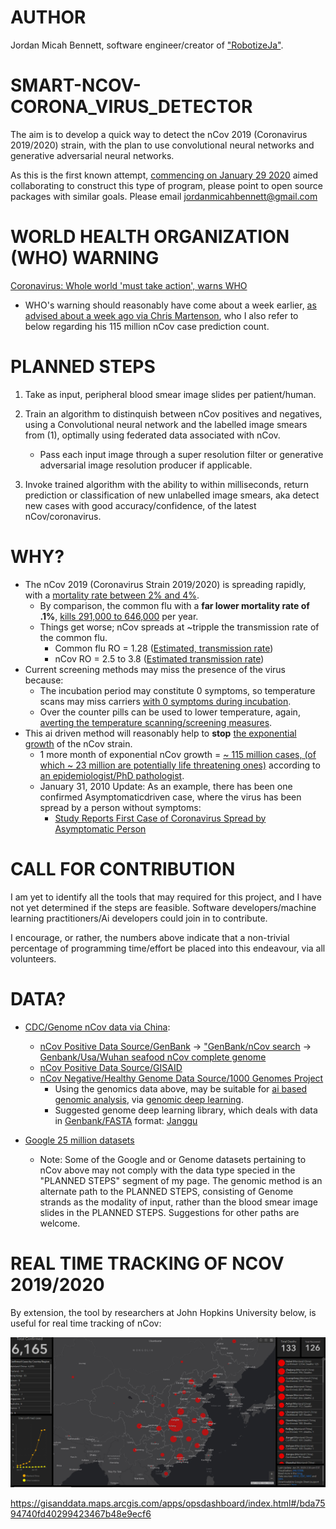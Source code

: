# AUTHOR
Jordan Micah Bennett, software engineer/creator of ["RobotizeJa"](https://github.com/JordanMicahBennett/ROBOTIZE_JA).

# SMART-NCOV-CORONA_VIRUS_DETECTOR
The aim is to develop a quick way to detect the nCov 2019 (Coronavirus 2019/2020) strain, with the plan to use convolutional neural networks and generative adversarial neural networks.

As this is the first known attempt, [commencing on January 29 2020](https://github.com/JordanMicahBennett/SMART-CORONA_VIRUS_DETECTOR/commit/49984b40847eb168800f0874bae7f8a0f2e20991) aimed collaborating to construct this type of program, please point to open source packages with similar goals. Please email jordanmicahbennett@gmail.com


# WORLD HEALTH ORGANIZATION (WHO) WARNING
[Coronavirus: Whole world 'must take action', warns WHO](https://www.bbc.com/news/world-asia-china-51299195)    
   * WHO's warning should reasonably have come about a week earlier, [as advised about a week ago via Chris Martenson](https://www.youtube.com/watch?v=Nk5P_iRYwTY), who I also refer to below regarding his 115 million nCov case prediction count.




# PLANNED STEPS

1. Take as input, peripheral blood smear image slides per patient/human.

2. Train an algorithm to distinquish between nCov positives and negatives, using a Convolutional neural network and the labelled image smears from (1), optimally using federated data associated with nCov.
    * Pass each input image through a super resolution filter or generative adversarial image resolution producer if applicable.

3. Invoke trained algorithm with the ability to within milliseconds, return prediction or classification of new unlabelled image smears, aka detect new cases with good accuracy/confidence, of the latest nCov/coronavirus.
  


# WHY?

* The nCov 2019 (Coronavirus Strain 2019/2020) is spreading rapidly, with a [mortality rate between 2% and 4%](https://www.worldometers.info/coronavirus/).  
    * By comparison, the common flu with a **far lower mortality rate of .1%**, [kills 291,000 to 646,000](https://www.medicinenet.com/script/main/art.asp?articlekey=208914) per year.
    * Things get worse; nCov spreads at ~tripple the transmission rate of the common flu. 
       * Common flu RO = 1.28 ([Estimated, transmission rate](https://bmcinfectdis.biomedcentral.com/articles/10.1186/1471-2334-14-480))
       * nCov RO = 2.5 to 3.8 ([Estimated transmission rate](https://www.sciencenews.org/article/how-new-wuhan-coronavirus-stacks-up-against-sars-mers))
* Current screening methods may miss the presence of the virus because:
    * The incubation period may constitute 0 symptoms, so temperature scans may miss carriers [with 0 symptoms during incubation](https://www.japantimes.co.jp/news/2020/01/26/asia-pacific/science-health-asia-pacific/fever-china-virus-detection-harder/).
    * Over the counter pills can be used to lower temperature, again, [averting the temperature scanning/screening measures](https://www.dailymail.co.uk/health/article-7924801/Chinese-woman-bragged-cheating-airport-coronavirus-screenings-tracked-France.html).
* This ai driven method will reasonably help to **stop** [the exponential growth](http://www.renewamerica.com/columns/cherry/200126) of the nCov strain. 
    * 1 more month of exponential nCov growth = [~ 115 million cases, (of which ~ 23 million are potentially life threatening ones)](https://www.youtube.com/watch?v=Yq3Y9rmlEQE) according to [an epidemiologist/PhD pathologist](https://en.wikipedia.org/wiki/Christopher_Martenson).
    * January 31, 2010 Update: As an example, there has been one confirmed Asymptomaticdriven case, where the virus has been spread by a person without symptoms:
        * [Study Reports First Case of Coronavirus Spread by Asymptomatic Person](https://www.scientificamerican.com/article/study-reports-first-case-of-coronavirus-spread-by-asymptomatic-person/)
    

# CALL FOR CONTRIBUTION
I am yet to identify all the tools that may required for this project, and I have not yet determined if the steps are feasible. Software developers/machine learning practitioners/Ai developers could join in to contribute.

I encourage, or rather, the numbers above indicate that a non-trivial percentage of programming time/effort be placed into this endeavour, via all volunteers.


# DATA?
* [CDC/Genome nCov data via China](https://www.cdc.gov/coronavirus/2019-ncov/summary.html):
    * [nCov Positive Data Source/GenBank](https://www.ncbi.nlm.nih.gov/genbank/)  →   ["GenBank/nCov search](https://www.ncbi.nlm.nih.gov/nuccore/?term=nCov) → [Genbank/Usa/Wuhan seafood nCov complete genome](https://www.ncbi.nlm.nih.gov/nuccore/MN985325.1)
    * [nCov Positive Data Source/GISAID](https://www.gisaid.org/)
    * [nCov Negative/Healthy Genome Data Source/1000 Genomes Project](https://www.internationalgenome.org/)
         * Using the genomics data above, may be suitable for [ai based genomic analysis](https://genomemedicine.biomedcentral.com/articles/10.1186/s13073-019-0689-8), via [genomic deep learning](https://www.nature.com/articles/s41598-019-53989-3).
         * Suggested genome deep learning library, which deals with data in [Genbank/FASTA](https://www.ncbi.nlm.nih.gov/genbank/) format: [Janggu](https://github.com/BIMSBbioinfo/janggu)
              
* [Google 25 million datasets](https://datasetsearch.research.google.com)
        

    * Note: Some of the Google and or Genome datasets pertaining to nCov above may not comply with the data type specied in the "PLANNED STEPS" segment of my page. The genomic method is an alternate path to the PLANNED STEPS, consisting of Genome strands as the modality of input, rather than the blood smear image slides in the PLANNED STEPS. Suggestions for other paths are welcome.


# REAL TIME TRACKING OF NCOV 2019/2020

By extension, the tool by researchers at John Hopkins University below, is useful for real time tracking of nCov:

![Alt Text](https://github.com/JordanMicahBennett/SMART-CORONA_VIRUS_DETECTOR/blob/master/nCov%20tracking.png?raw=true)

https://gisanddata.maps.arcgis.com/apps/opsdashboard/index.html#/bda7594740fd40299423467b48e9ecf6
